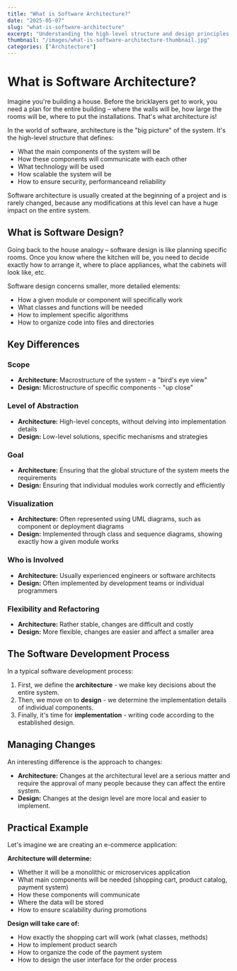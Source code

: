 ```yaml
---
title: "What is Software Architecture?"
date: "2025-05-07"
slug: "what-is-software-architecture"
excerpt: "Understanding the high-level structure and design principles of software systems versus the detailed planning of individual components."
thumbnail: "/images/what-is-software-architecture-thumbnail.jpg"
categories: ["Architecture"]
---
```


# What is Software Architecture?

Imagine you're building a house. Before the bricklayers get to work, you need a plan for the entire building – where the walls will be, how large the rooms will be, where to put the installations. That's what architecture is!

In the world of software, architecture is the "big picture" of the system. It's the high-level structure that defines:

* What the main components of the system will be
* How these components will communicate with each other
* What technology will be used
* How scalable the system will be
* How to ensure security, performanceand reliability

Software architecture is usually created at the beginning of a project and is rarely changed, because any modifications at this level can have a huge impact on the entire system.

## What is Software Design?

Going back to the house analogy – software design is like planning specific rooms. Once you know where the kitchen will be, you need to decide exactly how to arrange it, where to place appliances, what the cabinets will look like, etc.

Software design concerns smaller, more detailed elements:

* How a given module or component will specifically work
* What classes and functions will be needed
* How to implement specific algorithms
* How to organize code into files and directories

## Key Differences

### Scope

* **Architecture:** Macrostructure of the system - a "bird's eye view"
* **Design:** Microstructure of specific components - "up close"

### Level of Abstraction

* **Architecture:** High-level concepts, without delving into implementation details
* **Design:** Low-level solutions, specific mechanisms and strategies

### Goal

* **Architecture:** Ensuring that the global structure of the system meets the requirements
* **Design:** Ensuring that individual modules work correctly and efficiently

### Visualization

* **Architecture:** Often represented using UML diagrams, such as component or deployment diagrams
* **Design:** Implemented through class and sequence diagrams, showing exactly how a given module works

### Who is Involved

* **Architecture:** Usually experienced engineers or software architects
* **Design:** Often implemented by development teams or individual programmers

### Flexibility and Refactoring

* **Architecture:** Rather stable, changes are difficult and costly
* **Design:** More flexible, changes are easier and affect a smaller area

## The Software Development Process

In a typical software development process:

1.  First, we define the **architecture** - we make key decisions about the entire system.
2.  Then, we move on to **design** - we determine the implementation details of individual components.
3.  Finally, it's time for **implementation** - writing code according to the established design.

## Managing Changes

An interesting difference is the approach to changes:

* **Architecture:** Changes at the architectural level are a serious matter and require the approval of many people because they can affect the entire system.
* **Design:** Changes at the design level are more local and easier to implement.

## Practical Example

Let's imagine we are creating an e-commerce application:

**Architecture will determine:**

* Whether it will be a monolithic or microservices application
* What main components will be needed (shopping cart, product catalog, payment system)
* How these components will communicate
* Where the data will be stored
* How to ensure scalability during promotions

**Design will take care of:**

* How exactly the shopping cart will work (what classes, methods)
* How to implement product search
* How to organize the code of the payment system
* How to design the user interface for the order process